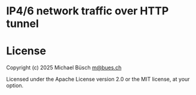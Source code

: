 # IP4/6 network traffic over HTTP tunnel

# License

Copyright (c) 2025 Michael Büsch <m@bues.ch>

Licensed under the Apache License version 2.0 or the MIT license, at your option.
